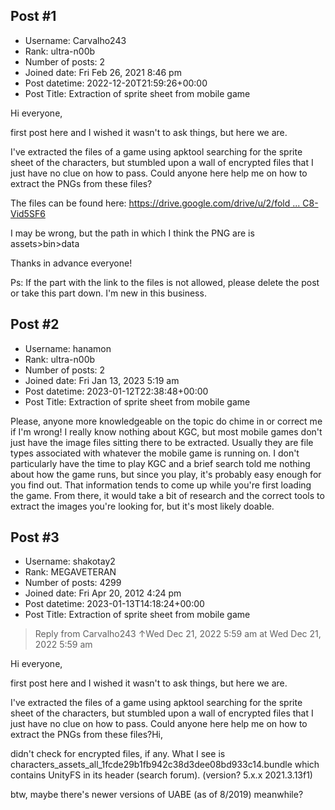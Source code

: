 ## Post #1
- Username: Carvalho243
- Rank: ultra-n00b
- Number of posts: 2
- Joined date: Fri Feb 26, 2021 8:46 pm
- Post datetime: 2022-12-20T21:59:26+00:00
- Post Title: Extraction of sprite sheet from mobile game

Hi everyone,

first post here and I wished it wasn't to ask things, but here we are.

I've extracted the files of a game using apktool searching for the sprite sheet of the characters, but stumbled upon a wall of encrypted files that I just have no clue on how to pass. Could anyone here help me on how to extract the PNGs from these files?

The files can be found here:
[https://drive.google.com/drive/u/2/fold ... C8-Vid5SF6](https://drive.google.com/drive/u/2/folders/1mRm3nN5RXq3j4Q9NYPf617C8-Vid5SF6)

I may be wrong, but the path in which I think the PNG are is assets>bin>data

Thanks in advance everyone!

Ps: If the part with the link to the files is not allowed, please delete the post or take this part down. I'm new in this business.
## Post #2
- Username: hanamon
- Rank: ultra-n00b
- Number of posts: 2
- Joined date: Fri Jan 13, 2023 5:19 am
- Post datetime: 2023-01-12T22:38:48+00:00
- Post Title: Extraction of sprite sheet from mobile game

Please, anyone more knowledgeable on the topic do chime in or correct me if I'm wrong! I really know nothing about KGC, but most mobile games don't just have the image files sitting there to be extracted. Usually they are file types associated with whatever the mobile game is running on. I don't particularly have the time to play KGC and a brief search told me nothing about how the game runs, but since you play, it's probably easy enough for you find out. That information tends to come up while you're first loading the game. From there, it would take a bit of research and the correct tools to extract the images you're looking for, but it's most likely doable.
## Post #3
- Username: shakotay2
- Rank: MEGAVETERAN
- Number of posts: 4299
- Joined date: Fri Apr 20, 2012 4:24 pm
- Post datetime: 2023-01-13T14:18:24+00:00
- Post Title: Extraction of sprite sheet from mobile game

> Reply from Carvalho243 ↑Wed Dec 21, 2022 5:59 am at Wed Dec 21, 2022 5:59 am
>
> 
Hi everyone,

first post here and I wished it wasn't to ask things, but here we are.

I've extracted the files of a game using apktool searching for the sprite sheet of the characters, but stumbled upon a wall of encrypted files that I just have no clue on how to pass. Could anyone here help me on how to extract the PNGs from these files?Hi,

didn't check for encrypted files, if any.
What I see is characters_assets_all_1fcde29b1fb942c38d3dee08bd933c14.bundle which contains UnityFS in its header (search forum).
(version?  5.x.x 2021.3.13f1)

btw, maybe there's newer versions of UABE (as of 8/2019) meanwhile?
